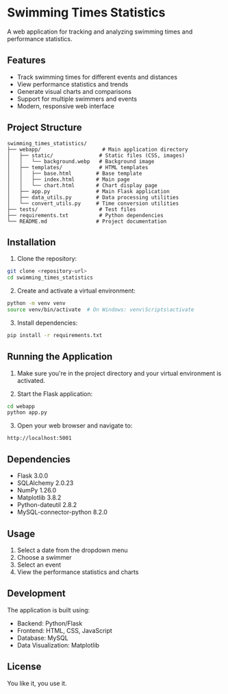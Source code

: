 # Swimming Times Statistics

A web application for tracking and analyzing swimming times and performance statistics.

## Features

- Track swimming times for different events and distances
- View performance statistics and trends
- Generate visual charts and comparisons
- Support for multiple swimmers and events
- Modern, responsive web interface

## Project Structure

```
swimming_times_statistics/
├── webapp/                    # Main application directory
│   ├── static/               # Static files (CSS, images)
│   │   └── background.webp   # Background image
│   ├── templates/            # HTML templates
│   │   ├── base.html        # Base template
│   │   ├── index.html       # Main page
│   │   └── chart.html       # Chart display page
│   ├── app.py               # Main Flask application
│   ├── data_utils.py        # Data processing utilities
│   └── convert_utils.py     # Time conversion utilities
├── tests/                    # Test files
├── requirements.txt          # Python dependencies
└── README.md                # Project documentation
```

## Installation

1. Clone the repository:
```bash
git clone <repository-url>
cd swimming_times_statistics
```

2. Create and activate a virtual environment:
```bash
python -m venv venv
source venv/bin/activate  # On Windows: venv\Scripts\activate
```

3. Install dependencies:
```bash
pip install -r requirements.txt
```

## Running the Application

1. Make sure you're in the project directory and your virtual environment is activated.

2. Start the Flask application:
```bash
cd webapp
python app.py
```

3. Open your web browser and navigate to:
```
http://localhost:5001
```

## Dependencies

- Flask 3.0.0
- SQLAlchemy 2.0.23
- NumPy 1.26.0
- Matplotlib 3.8.2
- Python-dateutil 2.8.2
- MySQL-connector-python 8.2.0

## Usage

1. Select a date from the dropdown menu
2. Choose a swimmer
3. Select an event
4. View the performance statistics and charts

## Development

The application is built using:
- Backend: Python/Flask
- Frontend: HTML, CSS, JavaScript
- Database: MySQL
- Data Visualization: Matplotlib

## License

You like it, you use it.
